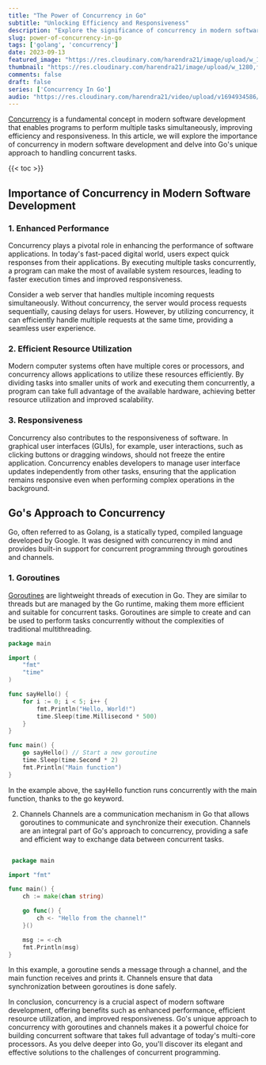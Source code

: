 ```yaml
---
title: "The Power of Concurrency in Go"
subtitle: "Unlocking Efficiency and Responsiveness"
description: "Explore the significance of concurrency in modern software development and discover how Go's innovative approach with goroutines and channels revolutionizes concurrent programming."
slug: power-of-concurrency-in-go
tags: ['golang', 'concurrency']
date: 2023-09-13
featured_image: "https://res.cloudinary.com/harendra21/image/upload/w_1920,f_auto/images/the-power-of-concurrency-in-go_ewNlVlDd.png"
thumbnail: "https://res.cloudinary.com/harendra21/image/upload/w_1280,f_auto/images/the-power-of-concurrency-in-go_ewNlVlDd.png"
comments: false
draft: false
series: ['Concurrency In Go']
audio: "https://res.cloudinary.com/harendra21/video/upload/v1694934586/golangwithexample/The_Power_of_Concurrency_in_Go_ofmlxm.wav"
---
```


[Concurrency](https://golang.withcodeexample.com/series/concurrency-in-go/) is a fundamental concept in modern software development that enables programs to perform multiple tasks simultaneously, improving efficiency and responsiveness. In this article, we will explore the importance of concurrency in modern software development and delve into Go's unique approach to handling concurrent tasks.

{{< toc >}}

## Importance of Concurrency in Modern Software Development

### 1. Enhanced Performance

Concurrency plays a pivotal role in enhancing the performance of software applications. In today's fast-paced digital world, users expect quick responses from their applications. By executing multiple tasks concurrently, a program can make the most of available system resources, leading to faster execution times and improved responsiveness.

Consider a web server that handles multiple incoming requests simultaneously. Without concurrency, the server would process requests sequentially, causing delays for users. However, by utilizing concurrency, it can efficiently handle multiple requests at the same time, providing a seamless user experience.

### 2. Efficient Resource Utilization

Modern computer systems often have multiple cores or processors, and concurrency allows applications to utilize these resources efficiently. By dividing tasks into smaller units of work and executing them concurrently, a program can take full advantage of the available hardware, achieving better resource utilization and improved scalability.

### 3. Responsiveness

Concurrency also contributes to the responsiveness of software. In graphical user interfaces (GUIs), for example, user interactions, such as clicking buttons or dragging windows, should not freeze the entire application. Concurrency enables developers to manage user interface updates independently from other tasks, ensuring that the application remains responsive even when performing complex operations in the background.

## Go's Approach to Concurrency

Go, often referred to as Golang, is a statically typed, compiled language developed by Google. It was designed with concurrency in mind and provides built-in support for concurrent programming through goroutines and channels.

### 1. Goroutines

[Goroutines](https://golang.withcodeexample.com/blog/demystifying-goroutines-in-go/) are lightweight threads of execution in Go. They are similar to threads but are managed by the Go runtime, making them more efficient and suitable for concurrent tasks. Goroutines are simple to create and can be used to perform tasks concurrently without the complexities of traditional multithreading.

```go
package main

import (
    "fmt"
    "time"
)

func sayHello() {
    for i := 0; i < 5; i++ {
        fmt.Println("Hello, World!")
        time.Sleep(time.Millisecond * 500)
    }
}

func main() {
    go sayHello() // Start a new goroutine
    time.Sleep(time.Second * 2)
    fmt.Println("Main function")
}
```

In the example above, the sayHello function runs concurrently with the main function, thanks to the go keyword.

2. Channels
Channels are a communication mechanism in Go that allows goroutines to communicate and synchronize their execution. Channels are an integral part of Go's approach to concurrency, providing a safe and efficient way to exchange data between concurrent tasks.


```go

 package main

import "fmt"

func main() {
    ch := make(chan string)

    go func() {
        ch <- "Hello from the channel!"
    }()

    msg := <-ch
    fmt.Println(msg)
}


```

In this example, a goroutine sends a message through a channel, and the main function receives and prints it. Channels ensure that data synchronization between goroutines is done safely.

In conclusion, concurrency is a crucial aspect of modern software development, offering benefits such as enhanced performance, efficient resource utilization, and improved responsiveness. Go's unique approach to concurrency with goroutines and channels makes it a powerful choice for building concurrent software that takes full advantage of today's multi-core processors. As you delve deeper into Go, you'll discover its elegant and effective solutions to the challenges of concurrent programming.